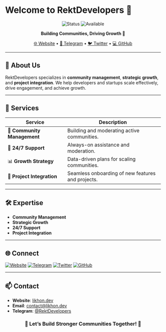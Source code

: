 # Welcome to RektDevelopers 👋

<div align="center">

![Status](https://img.shields.io/badge/Status-Active-success?style=for-the-badge)
![Available](https://img.shields.io/badge/Available-For%20Projects-green?style=for-the-badge)

**Building Communities, Driving Growth 🚀**

[🌐 Website](https://likhon.dev) • [💬 Telegram](https://t.me/RektDevelopers) • [🐦 Twitter](https://twitter.com/RektDevelopers) • [💻 GitHub](https://github.com/RektDevelopers)

</div>

---

## 🌟 About Us

RektDevelopers specializes in **community management**, **strategic growth**, and **project integration**. We help developers and startups scale effectively, drive engagement, and achieve growth.

---

## 💼 Services

| **Service**             | **Description**                                                                 |
|--------------------------|---------------------------------------------------------------------------------|
| 🚀 **Community Management** | Building and moderating active communities.                                   |
| 💬 **24/7 Support**        | Always-on assistance and moderation.                                           |
| 📊 **Growth Strategy**     | Data-driven plans for scaling communities.                                     |
| 🤝 **Project Integration** | Seamless onboarding of new features and projects.                              |

---

## 🛠 Expertise

- **Community Management**
- **Strategic Growth**
- **24/7 Support**
- **Project Integration**

---

## 🌐 Connect

[![Website](https://img.shields.io/badge/Website-likhon.dev-blue?style=flat-square)](https://likhon.dev)
[![Telegram](https://img.shields.io/badge/Telegram-RektDevelopers-blue?style=flat-square)](https://t.me/RektDevelopers)
[![Twitter](https://img.shields.io/badge/Twitter-RektDevelopers-blue?style=flat-square)](https://twitter.com/RektDevelopers)
[![GitHub](https://img.shields.io/badge/GitHub-RektDevelopers-black?style=flat-square)](https://github.com/RektDevelopers)

---

## 📫 Contact

- **Website**: [likhon.dev](https://likhon.dev)  
- **Email**: contact@likhon.dev  
- **Telegram**: [@RektDevelopers](https://t.me/RektDevelopers)

<div align="center">

### 🌟 Let’s Build Stronger Communities Together! 🌟

</div>
